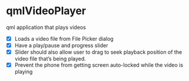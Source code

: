 # qmlVideoPlayer
qml application that plays videos
- [x] Loads a video file from File Picker dialog 
- [x] Have a play/pause and progress slider 
- [x] Slider should also allow user to drag to seek playback position of the video file that’s being played. 
- [x] Prevent the phone from getting screen auto-locked while the video is playing 
